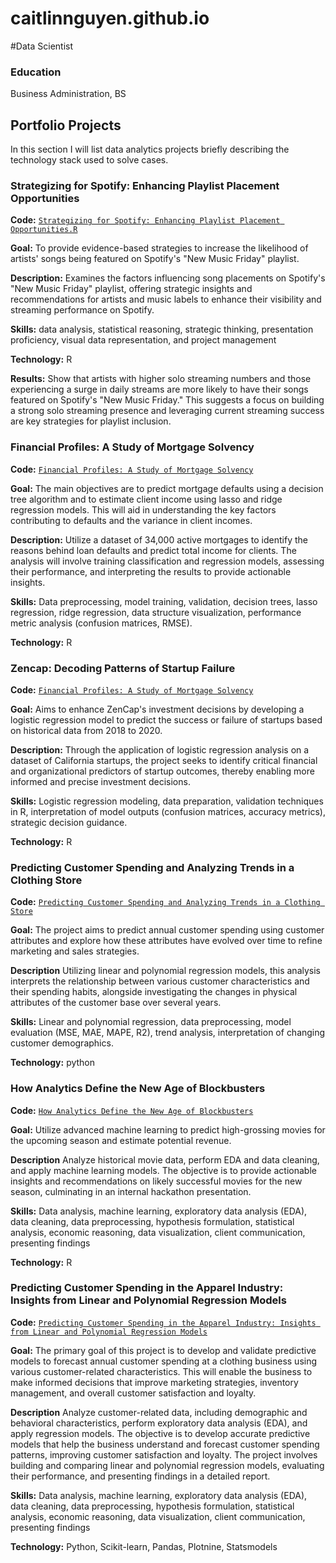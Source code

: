 # caitlinnguyen.github.io
#Data Scientist 

### Education 
Business Administration, BS

## Portfolio Projects
In this section I will list data analytics projects briefly describing the technology stack used to solve cases.

### Strategizing for Spotify: Enhancing Playlist Placement Opportunities 
**Code:** [`Strategizing for Spotify: Enhancing Playlist Placement Opportunities.R`](https://github.com/cnguyen180/CaitlinN-data-analysis-portfolio/blob/main/NewMusicFriday.R)

**Goal:** To provide evidence-based strategies to increase the likelihood of artists' songs being featured on Spotify's "New Music Friday" playlist.

**Description:** Examines the factors influencing song placements on Spotify's "New Music Friday" playlist, offering strategic insights and recommendations for artists and music labels to enhance their visibility and streaming performance on Spotify.

**Skills:** data analysis, statistical reasoning, strategic thinking, presentation proficiency, visual data representation, and project management

**Technology:** R

**Results:** Show that artists with higher solo streaming numbers and those experiencing a surge in daily streams are more likely to have their songs featured on Spotify's "New Music Friday." This suggests a focus on building a strong solo streaming presence and leveraging current streaming success are key strategies for playlist inclusion.

### Financial Profiles: A Study of Mortgage Solvency
**Code:** [`Financial Profiles: A Study of Mortgage Solvency`](https://github.com/cnguyen180/CaitlinN-data-analysis-portfolio/blob/main/Mortage.R)

**Goal:** The main objectives are to predict mortgage defaults using a decision tree algorithm and to estimate client income using lasso and ridge regression models. This will aid in understanding the key factors contributing to defaults and the variance in client incomes.

**Description:** Utilize a dataset of 34,000 active mortgages to identify the reasons behind loan defaults and predict total income for clients. The analysis will involve training classification and regression models, assessing their performance, and interpreting the results to provide actionable insights.

**Skills:** Data preprocessing, model training, validation, decision trees, lasso regression, ridge regression, data structure visualization, performance metric analysis (confusion matrices, RMSE).

**Technology:** R

### Zencap: Decoding Patterns of Startup Failure 
**Code:** [`Financial Profiles: A Study of Mortgage Solvency`](https://github.com/cnguyen180/CaitlinN-data-analysis-portfolio/blob/main/Mortage.R)

**Goal:** Aims to enhance ZenCap's investment decisions by developing a logistic regression model to predict the success or failure of startups based on historical data from 2018 to 2020.

**Description:** Through the application of logistic regression analysis on a dataset of California startups, the project seeks to identify critical financial and organizational predictors of startup outcomes, thereby enabling more informed and precise investment decisions.

**Skills:** Logistic regression modeling, data preparation, validation techniques in R, interpretation of model outputs (confusion matrices, accuracy metrics), strategic decision guidance.

**Technology:** R

### Predicting Customer Spending and Analyzing Trends in a Clothing Store
**Code:** [`Predicting Customer Spending and Analyzing Trends in a Clothing Store`](https://github.com/cnguyen180/CaitlinN-data-analysis-portfolio/blob/main/Trends_ClothingStore.ipynb)

**Goal:** The project aims to predict annual customer spending using customer attributes and explore how these attributes have evolved over time to refine marketing and sales strategies.

**Description** Utilizing linear and polynomial regression models, this analysis interprets the relationship between various customer characteristics and their spending habits, alongside investigating the changes in physical attributes of the customer base over several years.

**Skills:** Linear and polynomial regression, data preprocessing, model evaluation (MSE, MAE, MAPE, R2), trend analysis, interpretation of changing customer demographics.

**Technology:** python

### How Analytics Define the New Age of Blockbusters
**Code:** [`How Analytics Define the New Age of Blockbusters`](https://github.com/cnguyen180/CaitlinN-data-analysis-portfolio/blob/main/blockbuster.R)

**Goal:** Utilize advanced machine learning to predict high-grossing movies for the upcoming season and estimate potential revenue.

**Description** Analyze historical movie data, perform EDA and data cleaning, and apply machine learning models. The objective is to provide actionable insights and recommendations on likely successful movies for the new season, culminating in an internal hackathon presentation.

**Skills:** Data analysis, machine learning, exploratory data analysis (EDA), data cleaning, data preprocessing, hypothesis formulation, statistical analysis, economic reasoning, data visualization, client communication, presenting findings

**Technology:** R

### Predicting Customer Spending in the Apparel Industry: Insights from Linear and Polynomial Regression Models
**Code:** [`Predicting Customer Spending in the Apparel Industry: Insights from Linear and Polynomial Regression Models`](https://github.com/cnguyen180/CaitlinN-data-analysis-portfolio/blob/main/customerretention.ipynb)

**Goal:** The primary goal of this project is to develop and validate predictive models to forecast annual customer spending at a clothing business using various customer-related characteristics. This will enable the business to make informed decisions that improve marketing strategies, inventory management, and overall customer satisfaction and loyalty.

**Description** Analyze customer-related data, including demographic and behavioral characteristics, perform exploratory data analysis (EDA), and apply regression models. The objective is to develop accurate predictive models that help the business understand and forecast customer spending patterns, improving customer satisfaction and loyalty. The project involves building and comparing linear and polynomial regression models, evaluating their performance, and presenting findings in a detailed report.

**Skills:** Data analysis, machine learning, exploratory data analysis (EDA), data cleaning, data preprocessing, hypothesis formulation, statistical analysis, economic reasoning, data visualization, client communication, presenting findings

**Technology:** Python, Scikit-learn, Pandas, Plotnine, Statsmodels


